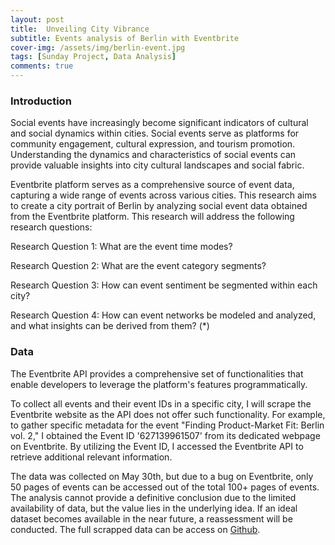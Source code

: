 ```yaml
---
layout: post
title:  Unveiling City Vibrance
subtitle: Events analysis of Berlin with Eventbrite
cover-img: /assets/img/berlin-event.jpg
tags: [Sunday Project, Data Analysis]
comments: true
---
```


### Introduction

Social events have increasingly become significant indicators of cultural and social dynamics within cities. Social events serve as platforms for community engagement, cultural expression, and tourism promotion. Understanding the dynamics and characteristics of social events can provide valuable insights into city cultural landscapes and social fabric.

Eventbrite platform serves as a comprehensive source of event data, capturing a wide range of events across various cities. This research aims to create a city portrait of Berlin by analyzing social event data obtained from the Eventbrite platform. This research will address the following research questions:

Research Question 1: What are the event time modes?

Research Question 2: What are the event category segments?

Research Question 3: How can event sentiment be segmented within each city?

Research Question 4: How can event networks be modeled and analyzed, and what insights can be derived from them? (*)

### Data
The Eventbrite API provides a comprehensive set of functionalities that enable developers to leverage the platform's features programmatically.

To collect all events and their event IDs in a specific city, I will scrape the Eventbrite website as the API does not offer such functionality. For example, to gather specific metadata for the event "Finding Product-Market Fit: Berlin vol. 2," I obtained the Event ID '627139961507' from its dedicated webpage on Eventbrite. By utilizing the Event ID, I accessed the Eventbrite API to retrieve additional relevant information. 

The data was collected on May 30th, but due to a bug on Eventbrite, only 50 pages of events can be accessed out of the total 100+ pages of events. The analysis cannot provide a definitive conclusion due to the limited availability of data, but the value lies in the underlying idea. If an ideal dataset becomes available in the near future, a reassessment will be conducted. The full scrapped data can be access on [Github](data).

